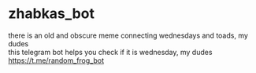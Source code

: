 # zhabkas_bot
there is an old and obscure meme connecting wednesdays and toads, my dudes <br>
this telegram bot helps you check if it is wednesday, my dudes <br>
https://t.me/random_frog_bot
